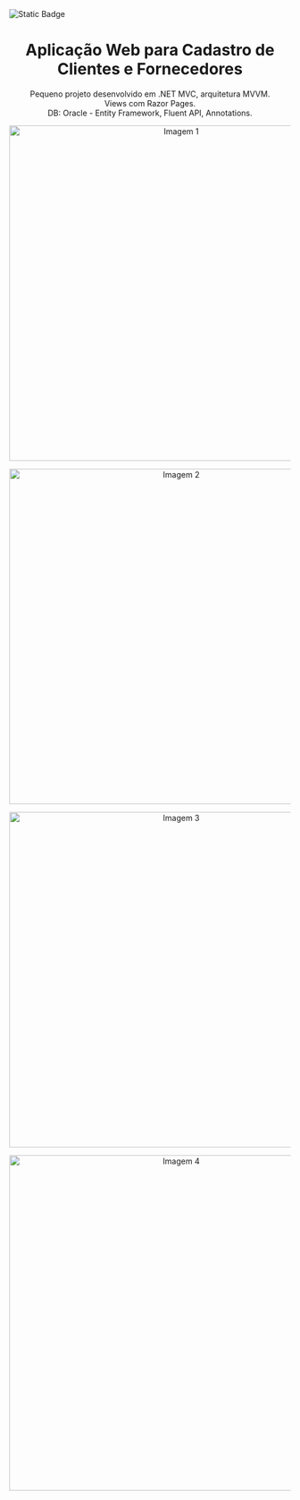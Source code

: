 <img alt="Static Badge" src="https://img.shields.io/badge/STATUS-FINALIZADO-GREEN">

<h1 align="center">Aplicação Web para Cadastro de Clientes e Fornecedores</h1>

<p align="center">
    Pequeno projeto desenvolvido em .NET MVC, arquitetura MVVM.<br>
    Views com Razor Pages.<br>
    DB: Oracle - Entity Framework, Fluent API, Annotations.
</p>

<p align="center">
    <img src="https://github.com/user-attachments/assets/fbbd1fbd-32a9-401f-a829-f9f9daae2425" alt="Imagem 1" width="600">
</p>

<p align="center">
    <img src="https://github.com/user-attachments/assets/e8c46ed2-199b-421c-bdcc-e2a04d76c4db" alt="Imagem 2" width="600">
</p>

<p align="center">
    <img src="https://github.com/user-attachments/assets/ba9a7826-293f-4a74-8dde-5916082306be" alt="Imagem 3" width="600">
</p>

<p align="center">
    <img src="https://github.com/user-attachments/assets/0be9a27d-b33b-49b9-a8c3-3bf8e0920f6e" alt="Imagem 4" width="600">
</p>
